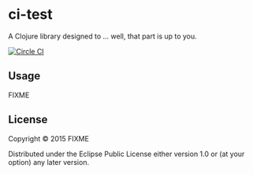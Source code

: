 # ci-test

A Clojure library designed to ... well, that part is up to you.

[![Circle CI](https://circleci.com/gh/yatesco/ci-test.svg?style=svg)](https://circleci.com/gh/yatesco/ci-test)

## Usage

FIXME

## License

Copyright © 2015 FIXME

Distributed under the Eclipse Public License either version 1.0 or (at
your option) any later version.
